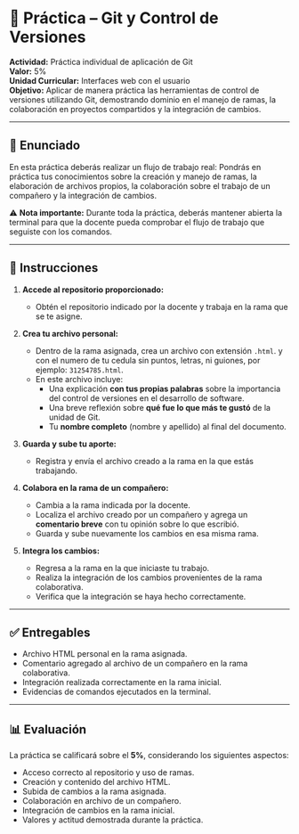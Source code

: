 # 📄 Práctica – Git y Control de Versiones  

**Actividad:** Práctica individual de aplicación de Git  
**Valor:** 5%  
**Unidad Curricular:** Interfaces web con el usuario  
**Objetivo:** Aplicar de manera práctica las herramientas de control de versiones utilizando Git, demostrando dominio en el manejo de ramas, la colaboración en proyectos compartidos y la integración de cambios.  

---

## 📝 Enunciado  

En esta práctica deberás realizar un flujo de trabajo real: Pondrás en práctica tus conocimientos sobre la creación y manejo de ramas, la elaboración de archivos propios, la colaboración sobre el trabajo de un compañero y la integración de cambios.  

⚠️ **Nota importante:** Durante toda la práctica, deberás mantener abierta la terminal para que la docente pueda comprobar el flujo de trabajo que seguiste con los comandos.  

---

## 📌 Instrucciones  

1. **Accede al repositorio proporcionado:**  
   - Obtén el repositorio indicado por la docente y trabaja en la rama que se te asigne.  

2. **Crea tu archivo personal:**  
   - Dentro de la rama asignada, crea un archivo con extensión `.html`.  y con el numero de tu cedula sin puntos, letras, ni guiones, por ejemplo: `31254785.html`.
   - En este archivo incluye:  
     - Una explicación **con tus propias palabras** sobre la importancia del control de versiones en el desarrollo de software.  
     - Una breve reflexión sobre **qué fue lo que más te gustó** de la unidad de Git.  
     - Tu **nombre completo** (nombre y apellido) al final del documento.  

3. **Guarda y sube tu aporte:**  
   - Registra y envía el archivo creado a la rama en la que estás trabajando.  

4. **Colabora en la rama de un compañero:**  
   - Cambia a la rama indicada por la docente.  
   - Localiza el archivo creado por un compañero y agrega un **comentario breve** con tu opinión sobre lo que escribió.  
   - Guarda y sube nuevamente los cambios en esa misma rama.  

5. **Integra los cambios:**  
   - Regresa a la rama en la que iniciaste tu trabajo.  
   - Realiza la integración de los cambios provenientes de la rama colaborativa.  
   - Verifica que la integración se haya hecho correctamente.  

---

## ✅ Entregables  

- Archivo HTML personal en la rama asignada.  
- Comentario agregado al archivo de un compañero en la rama colaborativa.  
- Integración realizada correctamente en la rama inicial.  
- Evidencias de comandos ejecutados en la terminal.

---

## 📊 Evaluación  

La práctica se calificará sobre el **5%**, considerando los siguientes aspectos:  
- Acceso correcto al repositorio y uso de ramas.  
- Creación y contenido del archivo HTML.  
- Subida de cambios a la rama asignada.  
- Colaboración en archivo de un compañero.  
- Integración de cambios en la rama inicial.  
- Valores y actitud demostrada durante la práctica.  
